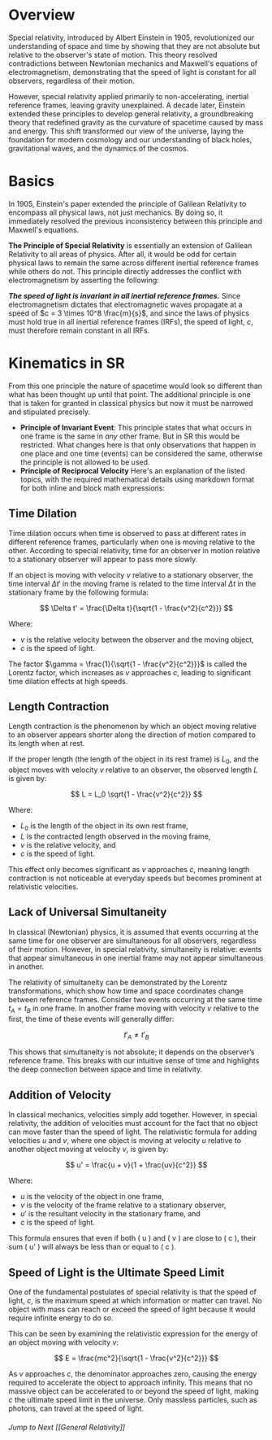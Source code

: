# Overview
Special relativity, introduced by Albert Einstein in 1905, revolutionized our understanding of space and time by showing that they are not absolute but relative to the observer's state of motion. This theory resolved contradictions between Newtonian mechanics and Maxwell's equations of electromagnetism, demonstrating that the speed of light is constant for all observers, regardless of their motion.

However, special relativity applied primarily to non-accelerating, inertial reference frames, leaving gravity unexplained. A decade later, Einstein extended these principles to develop general relativity, a groundbreaking theory that redefined gravity as the curvature of spacetime caused by mass and energy. This shift transformed our view of the universe, laying the foundation for modern cosmology and our understanding of black holes, gravitational waves, and the dynamics of the cosmos.
# Basics
In 1905, Einstein's paper extended the principle of Galilean Relativity to encompass all physical laws, not just mechanics. By doing so, it immediately resolved the previous inconsistency between this principle and Maxwell's equations.

**The Principle of Special Relativity** is essentially an extension of Galilean Relativity to all areas of physics. After all, it would be odd for certain physical laws to remain the same across different inertial reference frames while others do not. This principle directly addresses the conflict with electromagnetism by asserting the following:

***The speed of light is invariant in all inertial reference frames.*** Since electromagnetism dictates that electromagnetic waves propagate at a speed of $c = 3 \times 10^8 \frac{m}{s}$, and since the laws of physics must hold true in all inertial reference frames (IRFs), the speed of light, $c$, must therefore remain constant in all IRFs.

# Kinematics in SR
From this one principle the nature of spacetime would look so different than what has been thought up until that point. The additional principle is one that is taken for granted in classical physics but now it must be narrowed and stipulated precisely.

- **Principle of Invariant Event**: This principle states that what occurs in one frame is the same in *any* other frame. But in SR this would be restricted. What changes here is that only observations that happen in one place and one time (events) can be considered the same, otherwise the principle is not allowed to be used.
- **Principle of Reciprocal Velocity**
Here's an explanation of the listed topics, with the required mathematical details using markdown format for both inline and block math expressions:

## Time Dilation
Time dilation occurs when time is observed to pass at different rates in different reference frames, particularly when one is moving relative to the other. According to special relativity, time for an observer in motion relative to a stationary observer will appear to pass more slowly.

If an object is moving with velocity $v$ relative to a stationary observer, the time interval $\Delta t'$ in the moving frame is related to the time interval $\Delta t$ in the stationary frame by the following formula:

$$
\Delta t' = \frac{\Delta t}{\sqrt{1 - \frac{v^2}{c^2}}}
$$

Where:
- $v$ is the relative velocity between the observer and the moving object,
- $c$ is the speed of light.

The factor $\gamma = \frac{1}{\sqrt{1 - \frac{v^2}{c^2}}}$ is called the Lorentz factor, which increases as $v$ approaches $c$, leading to significant time dilation effects at high speeds.

## Length Contraction
Length contraction is the phenomenon by which an object moving relative to an observer appears shorter along the direction of motion compared to its length when at rest.

If the proper length (the length of the object in its rest frame) is $L_0$, and the object moves with velocity $v$ relative to an observer, the observed length $L$ is given by:

$$
L = L_0 \sqrt{1 - \frac{v^2}{c^2}}
$$

Where:
- $L_0$ is the length of the object in its own rest frame,
- $L$ is the contracted length observed in the moving frame,
- $v$ is the relative velocity, and
- $c$ is the speed of light.

This effect only becomes significant as $v$ approaches $c$, meaning length contraction is not noticeable at everyday speeds but becomes prominent at relativistic velocities.

## Lack of Universal Simultaneity
In classical (Newtonian) physics, it is assumed that events occurring at the same time for one observer are simultaneous for all observers, regardless of their motion. However, in special relativity, simultaneity is relative: events that appear simultaneous in one inertial frame may not appear simultaneous in another.

The relativity of simultaneity can be demonstrated by the Lorentz transformations, which show how time and space coordinates change between reference frames. Consider two events occurring at the same time $t_A = t_B$ in one frame. In another frame moving with velocity $v$ relative to the first, the time of these events will generally differ:

$$
t'_A \neq t'_B
$$

This shows that simultaneity is not absolute; it depends on the observer’s reference frame. This breaks with our intuitive sense of time and highlights the deep connection between space and time in relativity.

## Addition of Velocity
In classical mechanics, velocities simply add together. However, in special relativity, the addition of velocities must account for the fact that no object can move faster than the speed of light. The relativistic formula for adding velocities $u$ and $v$, where one object is moving at velocity $u$ relative to another object moving at velocity $v$, is given by:

$$
u' = \frac{u + v}{1 + \frac{uv}{c^2}}
$$

Where:
- $u$ is the velocity of the object in one frame,
- $v$ is the velocity of the frame relative to a stationary observer,
- $u'$ is the resultant velocity in the stationary frame, and
- $c$ is the speed of light.

This formula ensures that even if both \( u \) and \( v \) are close to \( c \), their sum \( u' \) will always be less than or equal to \( c \).

## Speed of Light is the Ultimate Speed Limit
One of the fundamental postulates of special relativity is that the speed of light, $c$, is the maximum speed at which information or matter can travel. No object with mass can reach or exceed the speed of light because it would require infinite energy to do so.

This can be seen by examining the relativistic expression for the energy of an object moving with velocity $v$:

$$
E = \frac{mc^2}{\sqrt{1 - \frac{v^2}{c^2}}}
$$

As $v$ approaches $c$, the denominator approaches zero, causing the energy required to accelerate the object to approach infinity. This means that no massive object can be accelerated to or beyond the speed of light, making $c$ the ultimate speed limit in the universe. Only massless particles, such as photons, can travel at the speed of light.

###### Jump to Next [[General Relativity]]